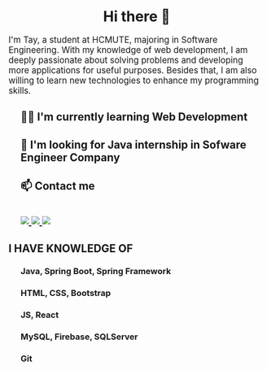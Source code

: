 <!DOCTYPE html>
<html lang="en">

<head>
    <meta charset="UTF-8">
    <meta name="viewport" content="width=device-width, initial-scale=1.0">
</head>

<body>
    <h1 align="center">Hi there 👋 </h1>
    <p style="font-size: larger;">
       I'm Tay, a student at HCMUTE, majoring in Software Engineering. With my knowledge of web development, I am deeply passionate about solving problems and developing more applications for useful purposes. Besides that, I am also willing to learn new technologies to enhance my programming skills.
    </p>
    <ul style="list-style: none;">
        <li>
            <h2 style="text-decoration: none;">👨‍💻 I'm currently learning Web Development</h2>
        </li>
        <li>
            <h2 style="text-decoration: none;">🏢 I'm looking for Java internship in Sofware Engineer Company</h2>
        </li>
        <li>
            <h2 style="text-decoration: none;">📫 Contact me <br/><br/>
                <div style="margin-top: 10;">
                    <a href="www.linkedin.com/in/phuong-tay-282736210">
                        <img src="https://img.shields.io/badge/LinkedIn-0077B5?style=for-the-badge&logo=linkedin&logoColor=white" />
                    </a>
                    <a href="https://github.com/PhuongTay1109">
                        <img src="https://img.shields.io/badge/GitHub-100000?style=for-the-badge&logo=github&logoColor=white" />
                    </a>
                    <a href="https://www.facebook.com/phuongtay1109">
                        <img src="https://img.shields.io/badge/Facebook-1877F2?style=for-the-badge&logo=facebook&logoColor=white" />
                    </a>
                </div>
            </h2>
    </li>
   </ul>
    <div class="">
        <h2 style="font-weight: bold;">I HAVE KNOWLEDGE OF</h2>
        <ul style="list-style: none;">
            <li>
                <h3 style="text-decoration: none;">Java, Spring Boot, Spring Framework</h3>
            </li>
            <li>
                <h3 style="text-decoration: none;">HTML, CSS, Bootstrap</h3>
            </li>
            <li>
                <h3 style="text-decoration: none;">JS, React </h3>
            </li>
            <li>
                <h3 style="text-decoration: none;">MySQL, Firebase, SQLServer </h3>
            </li>
            <li>
                <h3 style="text-decoration: none;">Git </h3>
            </li>
       </ul>
    </div>
</body>

</html>
